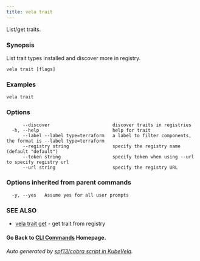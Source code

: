 ```yaml
---
title: vela trait
---
```


List/get traits.

### Synopsis

List trait types installed and discover more in registry.

```
vela trait [flags]
```

### Examples

```
vela trait
```

### Options

```
      --discover                       discover traits in registries
  -h, --help                           help for trait
      --label --label type=terraform   a label to filter components, the format is --label type=terraform
      --registry string                specify the registry name (default "default")
      --token string                   specify token when using --url to specify registry url
      --url string                     specify the registry URL
```

### Options inherited from parent commands

```
  -y, --yes   Assume yes for all user prompts
```

### SEE ALSO


* [vela trait get](vela_trait_get)	 - get trait from registry

#### Go Back to [CLI Commands](vela) Homepage.


###### Auto generated by [spf13/cobra script in KubeVela](https://github.com/kubevela/kubevela/tree/master/hack/docgen).
